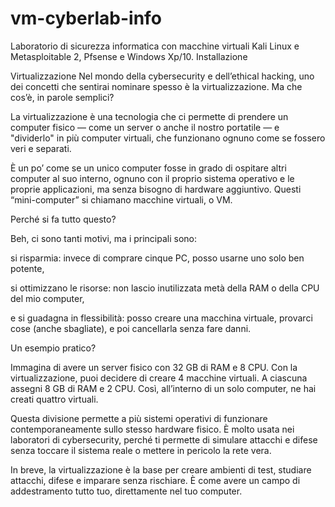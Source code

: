# vm-cyberlab-info
Laboratorio di sicurezza informatica con macchine virtuali Kali Linux e Metasploitable 2, Pfsense e Windows Xp/10. Installazione

Virtualizzazione
Nel mondo della cybersecurity e dell’ethical hacking, uno dei concetti che sentirai nominare spesso è la virtualizzazione.
Ma che cos’è, in parole semplici?

La virtualizzazione è una tecnologia che ci permette di prendere un computer fisico — come un server o anche il nostro portatile — e "dividerlo" in più computer virtuali, che funzionano ognuno come se fossero veri e separati.

È un po’ come se un unico computer fosse in grado di ospitare altri computer al suo interno, ognuno con il proprio sistema operativo e le proprie applicazioni, ma senza bisogno di hardware aggiuntivo. Questi “mini-computer” si chiamano macchine virtuali, o VM.

Perché si fa tutto questo?

Beh, ci sono tanti motivi, ma i principali sono:

si risparmia: invece di comprare cinque PC, posso usarne uno solo ben potente,

si ottimizzano le risorse: non lascio inutilizzata metà della RAM o della CPU del mio computer,

e si guadagna in flessibilità: posso creare una macchina virtuale, provarci cose (anche sbagliate), e poi cancellarla senza fare danni.

Un esempio pratico?

Immagina di avere un server fisico con 32 GB di RAM e 8 CPU. Con la virtualizzazione, puoi decidere di creare 4 macchine virtuali. A ciascuna assegni 8 GB di RAM e 2 CPU. Così, all’interno di un solo computer, ne hai creati quattro virtuali.

Questa divisione permette a più sistemi operativi di funzionare contemporaneamente sullo stesso hardware fisico. È molto usata nei laboratori di cybersecurity, perché ti permette di simulare attacchi e difese senza toccare il sistema reale o mettere in pericolo la rete vera.

In breve, la virtualizzazione è la base per creare ambienti di test, studiare attacchi, difese e imparare senza rischiare. È come avere un campo di addestramento tutto tuo, direttamente nel tuo computer.
